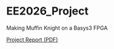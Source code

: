 ﻿# EE2026_Project

Making Muffin Knight on a Basys3 FPGA 

[Project Report (PDF)](EE2026_Project_Report.pdf)
